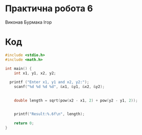 # Практична робота 6
Виконав Бурмака Ігор

# Код
```c
#include <stdio.h>
#include <math.h>

int main() {
    int x1, y1, x2, y2;
    
  printf ("Enter x1, y1 and x2, y2:");
    scanf("%d %d %d %d", &x1, &y1, &x2, &y2);
    
 
    double length = sqrt(pow(x2 - x1, 2) + pow(y2 - y1, 2));
    
  
    printf("Result:%.6f\n", length);
    
    return 0;
}
